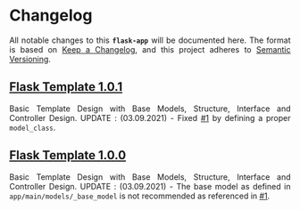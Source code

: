 # Changelog

<p align = "justify">All notable changes to this <code><b>flask-app</b></code> will be documented here. The format is based on <a href = "https://keepachangelog.com/en/1.0.0/">Keep a Changelog</a>, and this project adheres to <a href = "https://semver.org/spec/v2.0.0.html">Semantic Versioning</a>.

## [Flask Template 1.0.1](https://github.com/ZenithClown/flask-docker-template/releases/tag/v1.0.1)

<p align = "justify">
    Basic Template Design with Base Models, Structure, Interface and Controller Design. UPDATE : (03.09.2021) - Fixed <a href = "https://github.com/ZenithClown/flask-docker-template/issues/1">#1</a> by defining a proper <code>model_class</code>.
</p>

## [Flask Template 1.0.0](https://github.com/ZenithClown/flask-docker-template/releases/tag/v1.0.0)

<p align = "justify">
    Basic Template Design with Base Models, Structure, Interface and Controller Design. UPDATE : (03.09.2021) - The base model as defined in <code>app/main/models/_base_model</code> is not recommended as referenced in <a href = "https://github.com/ZenithClown/flask-docker-template/issues/1">#1</a>.
</p>

